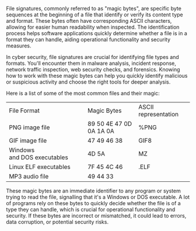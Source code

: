 File signatures, commonly referred to as "magic bytes", are specific byte sequences at the beginning of a file that identify or verify its content type and format. These bytes often have corresponding ASCII characters, allowing for easier human readability when inspected. The identification process helps software applications quickly determine whether a file is in a format they can handle, aiding operational functionality and security measures.

In cyber security, file signatures are crucial for identifying file types and formats. You'll encounter them in malware analysis, incident response, network traffic inspection, web security checks, and forensics. Knowing how to work with these magic bytes can help you quickly identify malicious or suspicious activity and choose the right tools for deeper analysis.

Here is a list of some of the most common files and their magic:

|   |   |   |
|---|---|---|
|File Format|Magic Bytes|ASCII representation|
|PNG image file|89 50 4E 47 0D 0A 1A 0A|%PNG|
|GIF image file|47 49 46 38|GIF8|
|Windows and DOS executables|4D 5A|MZ|
|Linux ELF executables|7F 45 4C 46|.ELF|
|MP3 audio file|49 44 33|


These magic bytes are an immediate identifier to any program or system trying to read the file, signalling that it's a Windows or DOS executable. A lot of programs rely on these bytes to quickly decide whether the file is of a type they can handle, which is crucial for operational functionality and security. If these bytes are incorrect or mismatched, it could lead to errors, data corruption, or potential security risks.


